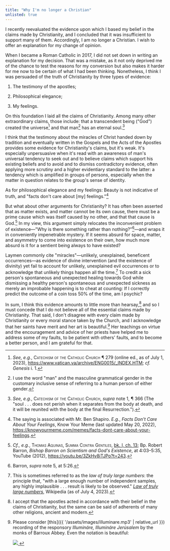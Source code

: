 ```yaml
---
title: "Why I'm no longer a Christian"
unlisted: true
---
```


I recently reevaluated the evidence upon which I based my belief in the claims made by Christianity, and I concluded that it was insufficient to support many of them.
Accordingly, I am no longer a Christian.
I wish to offer an explanation for my change of opinion.

When I became a Roman Catholic in 2017, I did not set down in writing an explanation for my decision.
That was a mistake, as it not only deprived me of the chance to test the reasons for my conversion but also makes it harder for me now to be certain of what I had been thinking.
Nonetheless, I think I was persuaded of the truth of Christianity by three types of evidence:

1. The testimony of the apostles;

2. Philosophical elegance;

3. My feelings.

On this foundation I laid all the claims of Christianity.
Among many other extraordinary claims, those include:
that a transcendent being ("God") created the universe[^creation]
and that man[^epicene] has an eternal soul.[^souls]

I think that the testimony about the miracles of Christ handed down by tradition and eventually written in the Gospels and the Acts of the Apostles provides some evidence for Christianity's claims, but it's weak. 
It's especially unpersuasive when it's read with an awareness of man's universal tendency to seek out and to believe claims which support his existing beliefs and to avoid and to dismiss contradictory evidence, often applying more scrutiny and a higher evidentiary standard to the latter:
a tendency which is amplified in groups of persons, especially when the matter in question relates to the group's sense of identity.

As for philosophical elegance and my feelings: Beauty is not indicative of truth, and "facts don't care about [my] feelings."[^shapiro]

But what about other arguments for Christianity?
It has often been asserted that as matter exists, and matter cannot be its own cause, there must be a prime cause which was itself caused by no other, and that that cause is God.[^prime_mover_argument]
In my view, this argument simply relocates the inconvenient problem of existence—"Why is there something rather than nothing?"[^why_is_there_something]—and wraps it in conveniently impenetrable mystery.
If it seems absurd for space, matter, and asymmetry to come into existence on their own, how much more absurd is it for a sentient being always to have existed?

Laymen commonly cite "miracles"—unlikely, unexplained, beneficent occurrences—as evidence of divine intervention (and the existence of divinity) yet fail to account for unlikely, unexplained evil occurrences or to acknowledge that unlikely things happen all the time.[^improbability]
To credit a sick person's spontaneous and unexpected healing towards God while dismissing a healthy person's spontaneous and unexpected sickness as merely an improbable happening is to cheat at counting:
If I correctly predict the outcome of a coin toss 50% of the time, am I psychic?

In sum, I think this evidence amounts to little more than hearsay,[^other_arguments] and so I must concede that I do not believe all of the essential claims made by Christianity.
That said, I don't disagree with every claim made by Christianity or every moral stance taken by the Church,
and I acknowledge that her saints have merit and her art is beautiful.[^chant]
Her teachings on virtue and the encouragement and advice of her priests have helped me to address some of my faults, to be patient with others' faults, and to become a better person, and I am grateful for that.

[^creation]:
    *See, e.g.*, <span class="smallcaps">Catechism of the Catholic Church</span> ¶ 279 (online ed., as of July 1, 2023), <https://www.vatican.va/archive/ENG0015/_INDEX.HTM>; *cf.* *Genesis* i. 1.

[^epicene]:
    I use the word "man" and the masculine grammatical gender in the customary inclusive sense of referring to a human person of either gender.

[^souls]:
    *See, e.g.*, <span class="smallcaps">Catechism of the Catholic Church</span>, *supra* note <!-- xref --> 1, ¶ 366 (The "soul&nbsp;.&nbsp;.&nbsp;. does not perish when it separates from the body at death, and it will be reunited with the body at the final Resurrection.").

[^shapiro]:
    The saying is associated with Mr. Ben Shapiro.
    *E.g.*, *Facts Don't Care About Your Feelings*, Know Your Meme (last updated May 20, 2022), <https://knowyourmeme.com/memes/facts-dont-care-about-your-feelings>.

[^prime_mover_argument]:
    *Cf., e.g.*, <span class="smallcaps">Thomas Aquinas, Summa Contra Gentiles</span>, [bk. I, ch. 13](https://aquinas.cc/la/en/~SCG1.C13);
    Bp. Robert Barron, *Bishop Barron on Scientism and God's Existence*, at 4:03–5:35, YouTube (2012), <https://youtu.be/3ZkHv8iTJPo?t=243>.

[^why_is_there_something]:
    Barron, *supra* note <!-- xref --> 5, at 5:26.

[^improbability]:
    This is sometimes referred to as the *law of truly large numbers*: the principle that, "with a large enough number of independent samples, any highly implausible . . . result is likely to be observed." [*Law of truly large numbers*](https://en.wikipedia.org/w/index.php?oldid=1163439065), Wikipedia (as of July 4, 2023).

[^other_arguments]:
    I accept that the apostles acted in accordance with their belief in the claims of Christianity, but the same can be said of adherents of many other religions, ancient and modern.

[^chant]:
    Please consider [this]({{ '/assets/images/illuminare.mp3' | relative_url }}) recording of the responsory *Illumináre, Illumináre Jerúsalem* by the monks of Barroux Abbey. Even the notation is beautiful:

    <a href="https://gregobase.selapa.net/chant.php?id=8419">
        <img src="{{ '/assets/images/illuminare.svg' | relative_url }}" />
    </a>
